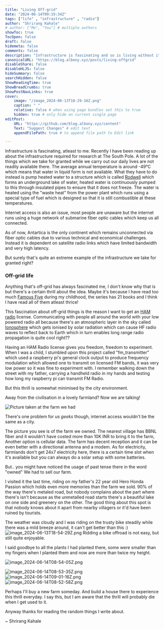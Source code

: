 ```yaml
---
title: "Living Off-grid"
date: "2024-06-14T09:19:34Z"
tags: ["life" , "infrastructure" , "radio"]
author: "Shrirang Kahale"
# author: ["Me", "You"] # multiple authors
showToc: true
TocOpen: false
draft: false
hidemeta: false
comments: false
description: "Infrastructure is fascinating and so is living without it"
canonicalURL: "https://blog.albony.xyz/posts/living-offgrid"
disableShare: false
disableHLJS: false
hideSummary: false
searchHidden: false
ShowReadingTime: true
ShowBreadCrumbs: true
ShowPostNavLinks: true
cover:
    image: "/image_2024-06-13T18-29-16Z.png"
    caption: " "
    relative: false # when using page bundles set this to true
    hidden: true # only hide on current single page
editPost:
    URL: "https://github.com/blog.albony.xyz/content"
    Text: "Suggest Changes" # edit text
    appendFilePath: true # to append file path to Edit link

---
```


Infrastructure is fascinating, atleast to me. Recently I have been reading up about the infrastructure required for research at The South Pole. A lot of the things which we take for granted while we carry out our daily lives are not readily available there. The average annual temperature is around -49°C which means that water in liquid form is not available. What they have to do instead is pump heated water to a structure which is called [Rodwell](https://en.wikipedia.org/wiki/Rodriguez_well) which forms an underground lake of water, heated water is continuously pumped to this through insulated pipes to ensure that it does not freeze. The water is heated using the "waste heat" from the power plant which runs using a special type of fuel which is designed so that it is still combustible at these temperatures. 

Internet access is also an issue, most people are unaware but the internet runs using a huge network of submarine fiber optic cables which keep us all connected. 

As of now, Antartica is the only continent which remains unconnected via fiber optic cables due to various technical and economical challenges. Instead it is dependent on satellite radio links which have limited bandwidth and very high latency.

But surely that's quite an extreme example of the infrastructure we take for granted right? 

### Off-grid life

Anything that's off-grid has always fascinated me, I don't know why that is but there's a certain thrill about the idea. 
Maybe it's because I have read too much [Famous Five](https://en.wikipedia.org/wiki/The_Famous_Five) during my childhood, the series has 21 books and I think I have read all of them atleast thrice! 

This fascination about off-grid things is the reason I want to get an [HAM radio](https://en.wikipedia.org/wiki/Amateur_radio) license. Communicating with people all around the world with your low powered radio all because there's an atmospheric layer in the sky called [Ionosphere](https://en.wikipedia.org/wiki/Ionosphere) which gets ionised by solar radiation which can cause HF radio waves to reflect back to Earth which in turn enables long range radio propagation is quite cool right??

Having an HAM Radio license gives you freedom, freedom to experiment. When I was a child, I stumbled upon this project called "fm_transmitter" which used a raspberry pi's general clock output to produce frequency modulation which allowed one to transmit on licensed FM bands, it was very low power so it was fine to experiment with.
I remember walking down the street with my father, carrying a handheld radio in my hands and testing how long my raspberry pi can transmit FM Radio. 

But this thrill is somewhat minimised by the city environment. 

Away from the civilisation in a lovely farmland? Now we are talking!

![Picture taken at the farm we had](/image_2024-06-13T18-29-16Z.png)

There's one problem for *us geeks* though, internet access wouldn't be the same as a city.
 
The picture you see is of the farm we owned. The nearest village has BBNL fiber and it wouldn't have costed more than 10K INR to bring it to the farm, Another option is cellular data. The farm has decent reception and it can be even better with a directional antenna and a modem. As for electricity, farmlands don't get 24x7 electricity here, there is a certain time slot when it's available but you can always do a solar setup with some batteries. 

But.. you might have noticed the usage of past tense there in the word "owned" We had to sell our farm. 

I visited it the last time, riding on my father's 22 year old Hero Honda Passion which holds even more memories than the farm we sold. 90% of the way there's metaled road, but nobody complains about the part where there's isn't because as the unmetalled road starts there's a beautiful lake on one side and greenery on the other. The good thing about this spot is that nobody knows about it apart from nearby villagers or it'd have been ruined by tourists. 

The weather was cloudy and I was riding on the trusty bike steadily while there was a mild breeze around, it can't get better than this :) 
![image_2024-06-13T18-54-29Z.png](/image_2024-06-13T18-54-29Z.png)
Ridding a bike offroad is not easy, but still quite enjoyable. 
 
I said goodbye to all the plants I had planted there, some were smaller than my fingers when I planted them and now are more than twice my height. 

![image_2024-06-14T08-54-05Z.png](/image_2024-06-14T08-54-05Z.png)

![image_2024-06-14T08-53-35Z.png](/image_2024-06-14T08-53-35Z.png)
![image_2024-06-14T09-01-16Z.png](/image_2024-06-14T09-01-16Z.png)
![image_2024-06-14T08-52-58Z.png](/image_2024-06-14T08-52-58Z.png)

Perhaps I'll buy a new farm someday. And build a house there to experience this thrill everyday. 
I say this, but I am aware that the thrill will probably die when I get used to it. 

Anyway thanks for reading the random things I write about.

~ Shrirang Kahale
